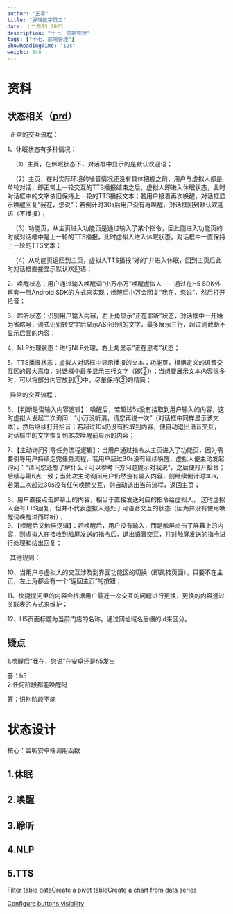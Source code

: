 ```yaml
---
author: "王宇"
title: "屏端数字员工"
date: 十二月15,2023
description: "十七、前端管理"
tags: ["十七、前端管理"]
ShowReadingTime: "12s"
weight: 548
---
```

资料
==

状态相关（[prd](https://pdca.yingzi.com/#/documentMgtView_1694764045893?type=design&prdVersionModuleId=1962&prdVersionId=1326&designModuleId=1479&id=312&iframeParam=)）
------------------------------------------------------------------------------------------------------------------------------------------------------------------

\-正常的交互流程：

1、休眠状态有多种情况：

   （1）主页，在休眠状态下，对话框中显示的是默认欢迎语；

   （2）主页，在对实际环境的噪音情况还没有具体把握之前，用户与虚拟人都是单轮对话，即正常上一轮交互的TTS播报结束之后，虚拟人即进入休眠状态，此时对话框中的文字依旧保持上一轮的TTS播报文本；若用户接着再次唤醒，对话框显示唤醒回复“我在，您说”；若倒计时30s后用户没有再唤醒，对话框回到默认欢迎语（不播报）；

   （3）功能页，从主页进入功能页是通过输入了某个指令，因此刚进入功能页的时候对话框中是上一轮的TTS播报，此时虚拟人进入休眠状态，对话框中一直保持上一轮的TTS文本；

   （4）从功能页返回到主页，虚拟人TTS播报“好的”并进入休眠，回到主页后此时对话框直接显示默认欢迎语；

2、唤醒状态：用户通过输入唤醒词“小万小万”唤醒虚拟人——通过在H5 SDK外再套一层Android SDK的方式来实现；唤醒后小万会回复“我在，您说”，然后打开拾音；

3、聆听状态：识别用户输入内容，右上角显示“正在聆听”状态，对话框中一开始为省略号，流式识别转文字后显示ASR识别的文字，最多展示三行，超过则截断不显示后面的内容；

4、NLP处理状态：进行NLP处理，右上角显示“正在思考”状态；

5、TTS播报状态：虚拟人对话框中显示播报的文本；功能页，根据定义的语音交互区的最大高度，对话框中最多显示三行文字（即②）；当想要展示文本内容很多时，可以将部分内容放到①中，尽量保持②的精简；

  

\-异常的交互流程：

6、【判断是否输入内容逻辑】：唤醒后，若超过5s没有拾取到用户输入的内容，这时虚拟人发起二次询问：“小万没听清，请您再说一次”（对话框中同样显示该文本），然后继续打开拾音；若超过10s仍没有拾取到内容，便自动退出语音交互，对话框中的文字恢复到本次唤醒前显示的内容；

7、【主动询问引导任务流程逻辑】：当用户通过指令从主页进入了功能页，因为需要引导用户持续走完任务流程，若用户超过30s没有继续唤醒，虚拟人便主动发起询问：“请问您还想了解什么？可以参考下方问题提示对我说”，之后便打开拾音；后续与第6点一致；当此次主动询问用户仍然没有输入内容，则继续倒计时30s，若第二次超过30s没有任何唤醒交互，则自动退出当前流程，返回主页；

8、用户直接点击屏幕上的内容，相当于直接发送对应的指令给虚拟人， 这时虚拟人会有TTS回复，但并不代表虚拟人是处于可语音交互的状态（因为并没有使用唤醒词唤醒进而聆听）；  
9、【唤醒后又触屏逻辑】：若唤醒后，用户没有输入，而是触屏点击了屏幕上的内容，则虚拟人在接收到触屏发送的指令后，退出语音交互，并对触屏发送的指令进行处理和给出回复；

  

\-其他规则：

10、当用户与虚拟人的交互涉及到界面功能区的切换（即跳转页面），只要不在主页，左上角都会有一个“返回主页”的按钮；

11、快捷提问里的内容会根据用户最近一次交互的问题进行更换，更换的内容通过关联表的方式来维护；

12、H5页面标题为当前门店的名称，通过网址域名后缀的id来区分。

  

疑点
--

  
1.唤醒后“我在，您说”在安卓还是h5发出

答：h5  
2.任何阶段都能唤醒吗

答：识别阶段不能

  

状态设计
====

核心：监听安卓端调用函数

  

1.休眠
----

  

2.唤醒
----

3.聆听
----

4.NLP
-----

5.TTS
-----

[Filter table data](#)[Create a pivot table](#)[Create a chart from data series](#)

[Configure buttons visibility](/users/tfac-settings.action)